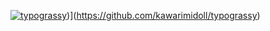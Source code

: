 [![typograssy](https://typograssy.deno.dev/api?text=renren%20,%20batabata%20Hello%20%20&comment=%F0%9F%92%95Generated%20by%20kawarimidoll/typograssy%F0%9F%92%95)](https://github.com/kawarimidoll/typograssy))](https://github.com/kawarimidoll/typograssy)

